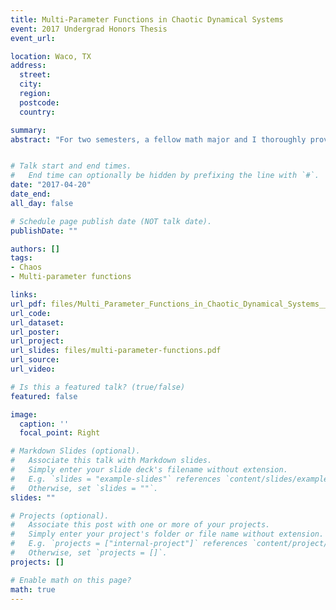 ```yaml
---
title: Multi-Parameter Functions in Chaotic Dynamical Systems
event: 2017 Undergrad Honors Thesis
event_url: 

location: Waco, TX
address:
  street: 
  city: 
  region: 
  postcode: 
  country: 

summary: 
abstract: "For two semesters, a fellow math major and I thoroughly proved results from Sections 1.1 -- 1.8 of An Introduction to Chaotic Dynamical Systems by Robert Devaney. After going through Devaney's calculations and proofs, I created a multi-parameter family of functions to consider and observe. This is a piecewise function of polynomials that always intersects the x-axis at 0 and 1. It has two maxima and one minimum value. Depending on the range of the parameters, the minimum value can be above or below the x-axis. I have analyzed its behavior and determined the fixed and periodic points. I found that at certain parameter values the family of function's corresponding invariant set will be closed and totally disconnected. I conjecture that the invariant set is a perfect subset of the unit interval which would make it a Cantor set. Next, if the same parameter values could be used to show the new equation maps are chaotic. Dr. Brian Raines will guide me through the steps of this process. "


# Talk start and end times.
#   End time can optionally be hidden by prefixing the line with `#`.
date: "2017-04-20"
date_end: 
all_day: false

# Schedule page publish date (NOT talk date).
publishDate: ""

authors: []
tags:
- Chaos
- Multi-parameter functions

links:
url_pdf: files/Multi_Parameter_Functions_in_Chaotic_Dynamical_Systems__9279227mgnbkrtmqkfs_.pdf
url_code: 
url_dataset: 
url_poster: 
url_project: 
url_slides: files/multi-parameter-functions.pdf
url_source: 
url_video: 

# Is this a featured talk? (true/false)
featured: false

image:
  caption: ''
  focal_point: Right

# Markdown Slides (optional).
#   Associate this talk with Markdown slides.
#   Simply enter your slide deck's filename without extension.
#   E.g. `slides = "example-slides"` references `content/slides/example-slides.md`.
#   Otherwise, set `slides = ""`.
slides: ""

# Projects (optional).
#   Associate this post with one or more of your projects.
#   Simply enter your project's folder or file name without extension.
#   E.g. `projects = ["internal-project"]` references `content/project/deep-learning/index.md`.
#   Otherwise, set `projects = []`.
projects: []

# Enable math on this page?
math: true
---
```


